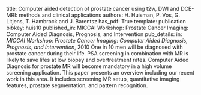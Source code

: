 title: Computer aided detection of prostate cancer using t2w, DWI and DCE-MRI: methods and clinical applications
authors: H. Huisman, P. Vos, G. Litjens, T. Hambrock and J. Barentsz
has_pdf: True
template: publication
bibkey: huis10
published_in: MICCAI Workshop: Prostate Cancer Imaging: Computer Aided Diagnosis, Prognosis, and Intervention
pub_details: in: <i>MICCAI Workshop: Prostate Cancer Imaging: Computer Aided Diagnosis, Prognosis, and Intervention</i>, 2010
One in 10 men will be diagnosed with prostate cancer during their life. PSA screening in combination with MR is likely to save lifes at low biopsy and overtreatment rates. Computer Aided Diagnosis for prostate MR will become mandatory in a high volume screening application. This paper presents an overview including our recent work in this area. It includes screening MR setup, quantitative imaging features, prostate segmentation, and pattern recognition.

